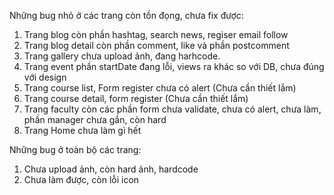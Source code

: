 Những bug nhỏ ở các trang còn tồn đọng, chưa fix được:

1. Trang blog còn phần hashtag, search news, regiser email follow
2. Trang blog detail còn phần comment, like và phần postcomment
3. Trang gallery chưa upload ảnh, đang harhcode.
4. Trang event phần startDate đang lỗi, views ra khác so với DB, chưa đúng với design
5. Trang course list, Form register chưa có alert (Chưa cần thiết lắm)
6. Trang course detail, form register (Chưa cần thiết lắm)
7. Trang faculty còn các phần form chưa validate, chưa có alert, chưa làm, phần manager
   chưa gắn, còn hard
8. Trang Home chưa làm gì hết

Những bug ở toàn bộ các trang:

1. Chưa upload ảnh, còn hard ảnh, hardcode
2. Chưa làm được, còn lỗi icon

[//]: # (Trên là toàn bộ lỗi của phần client, chưa login)